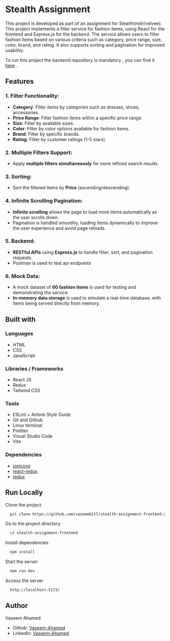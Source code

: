 
# Stealth Assignment

This project is  developed as part of an assignment for Stealth(milir/velvee). This project implements a filter service for fashion items, using React for the frontend and Express.js for the backend. The service allows users to filter fashion items based on various criteria such as category, price range, size, color, brand, and rating. It also supports sorting and pagination for improved usability.

To run this project the backend repository is mandatory
, you can find it [here](https://github.com/vaseemGit7/stealth-assignment-backend) .
## Features

### 1. **Filter Functionality:**
- **Category**: Filter items by categories such as dresses, shoes, accessories.
- **Price Range**: Filter fashion items within a specific price range.
- **Size**: Filter by available sizes.
- **Color**: Filter by color options available for fashion items.
- **Brand**: Filter by specific brands.
- **Rating**: Filter by customer ratings (1-5 stars).

### 2. **Multiple Filters Support:**
- Apply **multiple filters simultaneously** for more refined search results.

### 3. **Sorting:**
- Sort the filtered items by **Price** (ascending/descending).

### 4. **Infinite Scrolling Pagination:**
- **Infinite scrolling** allows the page to load more items automatically as the user scrolls down.
- Pagination is handled smoothly, loading items dynamically to improve the user experience and avoid page reloads.

### 5. **Backend:**
- **RESTful APIs** using **Express.js** to handle filter, sort, and pagination requests.
- Postman is used to test api endpoints

### 6. **Mock Data:**
- A mock dataset of  **60 fashion items** is used for testing and demonstrating the service.
- **In-memory data storage** is used to simulate a real-time database, with items being served directly from memory.
## Built with

### Languages

- HTML
- CSS
- JavaScript

### Libraries / Frameworks

- React JS
- Redux
- Tailwind CSS

### Tools

- ESLint + Airbnb Style Guide
- Git and Github
- Linux terminal
- Prettier
- Visual Studio Code
- Vite

### Dependencies

- [ionicons](https://www.npmjs.com/package/ionicons)
- [react-redux](https://www.npmjs.com/package/react-redux)
- [redux](https://www.npmjs.com/package/redux)

## Run Locally

Clone the project

```bash
  git clone https://github.com/vaseemGit7/stealth-assignment-frontend.git
```

Go to the project directory

```bash
  cd stealth-assignment-frontend
```

Install dependencies

```bash
  npm install
```

Start the server

```bash
  npm run dev
```

Access the server

```bash
  http://localhost:5173/
```


## Author

Vaseem Ahamed

- Github: [Vaseem-Ahamed](https://github.com/)
- LinkedIn: [Vaseem-Ahamed](https://www.linkedin.com/in/vaseem-ahamed-va/)
